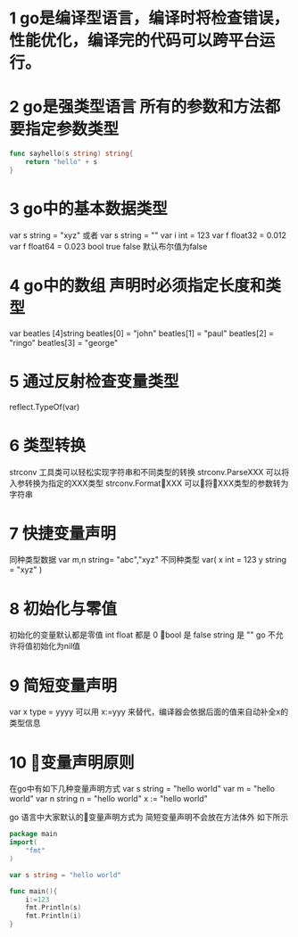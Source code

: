 # 1 go是编译型语言，编译时将检查错误，性能优化，编译完的代码可以跨平台运行。
# 2 go是强类型语言 所有的参数和方法都要指定参数类型
```go
func sayhello(s string) string{
	return "hello" + s
}
```
# 3 go中的基本数据类型
var s string = "xyz" 或者 var s string = ""
var i int = 123 
var f float32 = 0.012
var f float64 = 0.023
bool true false 默认布尔值为false

# 4 go中的数组 声明时必须指定<b>长度</b>和<strong>类型</strong>
var beatles [4]string
beatles[0] = "john"
beatles[1] = "paul"
beatles[2] = "ringo"
beatles[3] = "george"
# 5 通过反射检查变量类型
reflect.TypeOf(var)

# 6 类型转换
strconv 工具类可以轻松实现字符串和不同类型的转换
strconv.ParseXXX 可以将入参转换为指定的XXX类型
strconv.FormatXXX 可以将XXX类型的参数转为字符串

# 7 快捷变量声明
同种类型数据
var m,n string= "abc","xyz"
不同种类型
var(
	x int = 123
	y string = "xyz"
)

# 8 初始化与零值
初始化的变量默认都是零值
int float 都是 0 
bool 是 false
string 是 ""
go 不允许将值初始化为nil值

# 9 简短变量声明
var x type = yyyy
可以用 x:=yyy
来替代，编译器会依据后面的值来自动补全x的类型信息

# 10 变量声明原则
在go中有如下几种变量声明方式
var s string = "hello world"
var m = "hello world"
var n string
n = "hello world"
x := "hello world"

go 语言中大家默认的变量声明方式为
简短变量声明不会放在方法体外 如下所示
```go
package main
import(
	"fmt"
)

var s string = "hello world"

func main(){
	i:=123
	fmt.Println(s)
	fmt.Println(i)
}
```